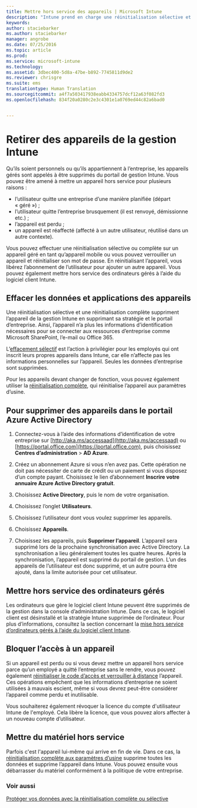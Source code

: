 ```yaml
---
title: Mettre hors service des appareils | Microsoft Intune
description: "Intune prend en charge une réinitialisation sélective et une réinitialisation complète pour supprimer l’appareil de la gestion Intune en supprimant la stratégie et le portail d’entreprise."
keywords: 
author: staciebarker
ms.author: staciebarker
manager: angrobe
ms.date: 07/25/2016
ms.topic: article
ms.prod: 
ms.service: microsoft-intune
ms.technology: 
ms.assetid: 3dbec400-5d8a-47be-b892-7745811d9de2
ms.reviewer: chrisgre
ms.suite: ems
translationtype: Human Translation
ms.sourcegitcommit: a4f7a503417938eabb4334757dcf12a63f082fd3
ms.openlocfilehash: 834f20a0280c2e3c4301e1a0769ed44c82a6bad0


---
```


# <a name="retire-devices-from-intune-management"></a>Retirer des appareils de la gestion Intune

Qu’ils soient personnels ou qu’ils appartiennent à l’entreprise, les appareils gérés sont appelés à être supprimés du portail de gestion Intune. Vous pouvez être amené à mettre un appareil hors service pour plusieurs raisons :

-   l’utilisateur quitte une entreprise d’une manière planifiée (départ « géré ») ;
-   l’utilisateur quitte l’entreprise brusquement (il est renvoyé, démissionne etc.) ;
-   l’appareil est perdu ;
-   un appareil est réaffecté (affecté à un autre utilisateur, réutilisé dans un autre contexte).

Vous pouvez effectuer une réinitialisation sélective ou complète sur un appareil géré en tant qu’appareil mobile ou vous pouvez verrouiller un appareil et réinitialiser son mot de passe. En réinitialisant l’appareil, vous libérez l’abonnement de l’utilisateur pour ajouter un autre appareil. Vous pouvez également mettre hors service des ordinateurs gérés à l’aide du logiciel client Intune.

## <a name="wipe-data-and-apps-from-devices"></a>Effacer les données et applications des appareils
Une réinitialisation sélective et une réinitialisation complète suppriment l’appareil de la gestion Intune en supprimant sa stratégie et le portail d’entreprise. Ainsi, l’appareil n’a plus les informations d’identification nécessaires pour se connecter aux ressources d’entreprise comme Microsoft SharePoint, l’e-mail ou Office 365.

L’[effacement sélectif](use-remote-wipe-to-help-protect-data-using-microsoft-intune.md#selective-wipe) est l’action à privilégier pour les employés qui ont inscrit leurs propres appareils dans Intune, car elle n’affecte pas les informations personnelles sur l’appareil. Seules les données d’entreprise sont supprimées.

Pour les appareils devant changer de fonction, vous pouvez également utiliser la [réinitialisation complète](use-remote-wipe-to-help-protect-data-using-microsoft-intune.md#full-wipe), qui réinitialise l’appareil aux paramètres d’usine.

## <a name="to-delete-devices-in-the-azure-active-directory-portal"></a>Pour supprimer des appareils dans le portail Azure Active Directory

1.  Connectez-vous à l’aide des informations d’identification de votre entreprise sur [http://aka.ms/accessaad](http://aka.ms/accessaad) ou [https://portal.office.com](https://portal.office.com), puis choisissez **Centres d’administration** &gt; **AD Azure**.

2.  Créez un abonnement Azure si vous n’en avez pas. Cette opération ne doit pas nécessiter de carte de crédit ou un paiement si vous disposez d’un compte payant. Choisissez le lien d’abonnement **Inscrire votre annuaire Azure Active Directory gratuit**.

4.  Choisissez **Active Directory**, puis le nom de votre organisation.

5.  Choisissez l’onglet **Utilisateurs**.

6.  Choisissez l’utilisateur dont vous voulez supprimer les appareils.

7.  Choisissez **Appareils**.

8.  Choisissez les appareils, puis **Supprimer l’appareil**. L’appareil sera supprimé lors de la prochaine synchronisation avec Active Directory. La synchronisation a lieu généralement toutes les quatre heures. Après la synchronisation, l’appareil est supprimé du portail de gestion. L’un des appareils de l’utilisateur est donc supprimé, et un autre pourra être ajouté, dans la limite autorisée pour cet utilisateur.

## <a name="retire-managed-computers"></a>Mettre hors service des ordinateurs gérés
Les ordinateurs que gère le logiciel client Intune peuvent être supprimés de la gestion dans la console d’administration Intune. Dans ce cas, le logiciel client est désinstallé et la stratégie Intune supprimée de l’ordinateur. Pour plus d’informations, consultez la section concernant la [mise hors service d’ordinateurs gérés à l’aide du logiciel client Intune](common-windows-pc-management-tasks-with-the-microsoft-intune-computer-client#retire-a-computer.md).

## <a name="block-access-a-device"></a>Bloquer l’accès à un appareil
Si un appareil est perdu ou si vous devez mettre un appareil hors service parce qu’un employé a quitté l’entreprise sans le rendre, vous pouvez également [réinitialiser le code d’accès et verrouiller à distance](use-remote-lock-and-passcode-reset-in-microsoft-intune.md) l’appareil. Ces opérations empêchent que les informations d’entreprise ne soient utilisées à mauvais escient, même si vous devrez peut-être considérer l’appareil comme perdu et inutilisable.

Vous souhaiterez également révoquer la licence du compte d'utilisateur Intune de l'employé. Cela libère la licence, que vous pouvez alors affecter à un nouveau compte d’utilisateur.

## <a name="retire-hardware"></a>Mettre du matériel hors service
Parfois c'est l'appareil lui-même qui arrive en fin de vie. Dans ce cas, la [réinitialisation complète aux paramètres d’usine](use-remote-wipe-to-help-protect-data-using-microsoft-intune.md) supprime toutes les données et supprime l’appareil dans Intune. Vous pouvez ensuite vous débarrasser du matériel conformément à la politique de votre entreprise.

### <a name="see-also"></a>Voir aussi
[Protéger vos données avec la réinitialisation complète ou sélective](use-remote-wipe-to-help-protect-data-using-microsoft-intune.md)



<!--HONumber=Nov16_HO1-->


